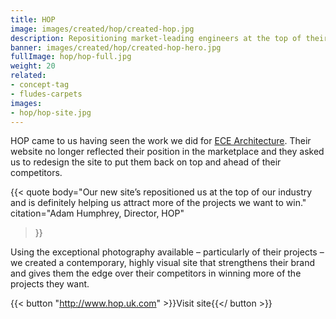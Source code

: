 ```yaml
---
title: HOP
image: images/created/hop/created-hop.jpg
description: Repositioning market-leading engineers at the top of their profession.
banner: images/created/hop/created-hop-hero.jpg
fullImage: hop/hop-full.jpg
weight: 20
related:
- concept-tag
- fludes-carpets
images:
- hop/hop-site.jpg
---
```



HOP came to us having seen the work we did for [ECE Architecture](http://www.ecearchitecture.com/). Their website no longer reflected their position in the marketplace and they asked us to redesign the site to put them back on top and ahead of their competitors.

{{< quote
	body="Our new site’s repositioned us at the top of our industry and is definitely helping us attract more of the projects we want to win."
	citation="Adam Humphrey, Director, HOP"
>}}
	
Using the exceptional photography available – particularly of their projects – we created a contemporary, highly visual site that strengthens their brand and gives them the edge over their competitors in winning more of the projects they want.

{{< button "http://www.hop.uk.com" >}}Visit site{{</ button >}}
